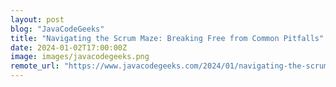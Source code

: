 ```yaml
---
layout: post
blog: "JavaCodeGeeks"
title: "Navigating the Scrum Maze: Breaking Free from Common Pitfalls"
date: 2024-01-02T17:00:00Z
image: images/javacodegeeks.png
remote_url: "https://www.javacodegeeks.com/2024/01/navigating-the-scrum-maze-breaking-free-from-common-pitfalls.html"
---
```

